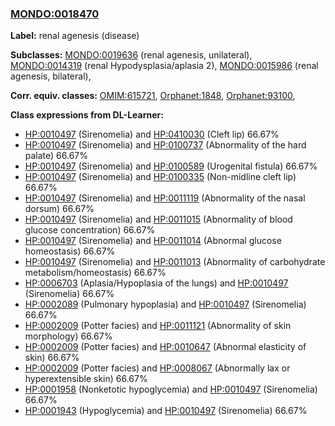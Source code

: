 
### [MONDO:0018470](http://purl.obolibrary.org/obo/MONDO_0018470)
**Label:** renal agenesis (disease)

**Subclasses:** [MONDO:0019636](http://purl.obolibrary.org/obo/MONDO_0019636) (renal agenesis, unilateral), [MONDO:0014319](http://purl.obolibrary.org/obo/MONDO_0014319) (renal Hypodysplasia/aplasia 2), [MONDO:0015986](http://purl.obolibrary.org/obo/MONDO_0015986) (renal agenesis, bilateral), 

**Corr. equiv. classes:** [OMIM:615721](http://purl.obolibrary.org/obo/OMIM_615721), [Orphanet:1848](http://www.orpha.net/ORDO/Orphanet_1848), [Orphanet:93100](http://www.orpha.net/ORDO/Orphanet_93100), 

**Class expressions from DL-Learner:**

- [HP:0010497](http://purl.obolibrary.org/obo/HP_0010497) (Sirenomelia) and [HP:0410030](http://purl.obolibrary.org/obo/HP_0410030) (Cleft lip) 66.67%
- [HP:0010497](http://purl.obolibrary.org/obo/HP_0010497) (Sirenomelia) and [HP:0100737](http://purl.obolibrary.org/obo/HP_0100737) (Abnormality of the hard palate) 66.67%
- [HP:0010497](http://purl.obolibrary.org/obo/HP_0010497) (Sirenomelia) and [HP:0100589](http://purl.obolibrary.org/obo/HP_0100589) (Urogenital fistula) 66.67%
- [HP:0010497](http://purl.obolibrary.org/obo/HP_0010497) (Sirenomelia) and [HP:0100335](http://purl.obolibrary.org/obo/HP_0100335) (Non-midline cleft lip) 66.67%
- [HP:0010497](http://purl.obolibrary.org/obo/HP_0010497) (Sirenomelia) and [HP:0011119](http://purl.obolibrary.org/obo/HP_0011119) (Abnormality of the nasal dorsum) 66.67%
- [HP:0010497](http://purl.obolibrary.org/obo/HP_0010497) (Sirenomelia) and [HP:0011015](http://purl.obolibrary.org/obo/HP_0011015) (Abnormality of blood glucose concentration) 66.67%
- [HP:0010497](http://purl.obolibrary.org/obo/HP_0010497) (Sirenomelia) and [HP:0011014](http://purl.obolibrary.org/obo/HP_0011014) (Abnormal glucose homeostasis) 66.67%
- [HP:0010497](http://purl.obolibrary.org/obo/HP_0010497) (Sirenomelia) and [HP:0011013](http://purl.obolibrary.org/obo/HP_0011013) (Abnormality of carbohydrate metabolism/homeostasis) 66.67%
- [HP:0006703](http://purl.obolibrary.org/obo/HP_0006703) (Aplasia/Hypoplasia of the lungs) and [HP:0010497](http://purl.obolibrary.org/obo/HP_0010497) (Sirenomelia) 66.67%
- [HP:0002089](http://purl.obolibrary.org/obo/HP_0002089) (Pulmonary hypoplasia) and [HP:0010497](http://purl.obolibrary.org/obo/HP_0010497) (Sirenomelia) 66.67%
- [HP:0002009](http://purl.obolibrary.org/obo/HP_0002009) (Potter facies) and [HP:0011121](http://purl.obolibrary.org/obo/HP_0011121) (Abnormality of skin morphology) 66.67%
- [HP:0002009](http://purl.obolibrary.org/obo/HP_0002009) (Potter facies) and [HP:0010647](http://purl.obolibrary.org/obo/HP_0010647) (Abnormal elasticity of skin) 66.67%
- [HP:0002009](http://purl.obolibrary.org/obo/HP_0002009) (Potter facies) and [HP:0008067](http://purl.obolibrary.org/obo/HP_0008067) (Abnormally lax or hyperextensible skin) 66.67%
- [HP:0001958](http://purl.obolibrary.org/obo/HP_0001958) (Nonketotic hypoglycemia) and [HP:0010497](http://purl.obolibrary.org/obo/HP_0010497) (Sirenomelia) 66.67%
- [HP:0001943](http://purl.obolibrary.org/obo/HP_0001943) (Hypoglycemia) and [HP:0010497](http://purl.obolibrary.org/obo/HP_0010497) (Sirenomelia) 66.67%


